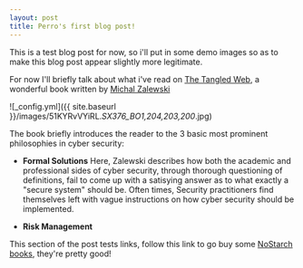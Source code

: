 ```yaml
---
layout: post
title: Perro's first blog post!
---
```


This is a test blog post for now, so i'll put in some demo images so as to make this blog post appear slightly more legitimate.

For now I'll briefly talk about what i've read on [The Tangled Web](https://www.nostarch.com/tangledweb), a wonderful book written by [Michal Zalewski](https://en.wikipedia.org/wiki/Micha%C5%82_Zalewski)

![_config.yml]({{ site.baseurl }}/images/51KYRvVYiRL._SX376_BO1,204,203,200_.jpg)

The book briefly introduces the reader to the 3 basic most prominent philosophies in cyber security:
* __Formal Solutions__
Here, Zalewski describes how both the academic and professional sides of cyber security, through thorough questioning of definitions, fail to come up with a satisying answer as to what exactly a "secure system" should be. Often times, Security practitioners find themselves left  with vague instructions on how cyber security should be implemented.

* __Risk Management__

This section of the post tests links, follow this link to go buy some [NoStarch books](https://www.nostarch.com/catalog/security), they're pretty good!
